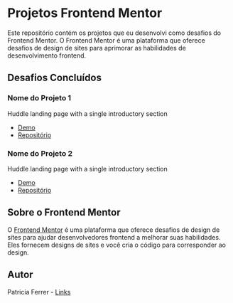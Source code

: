# Projetos Frontend Mentor

Este repositório contém os projetos que eu desenvolvi como desafios do Frontend Mentor. O Frontend Mentor é uma plataforma que oferece desafios de design de sites para aprimorar as habilidades de desenvolvimento frontend.

## Desafios Concluídos

### Nome do Projeto 1
Huddle landing page with a single introductory section

- [Demo](https://patsferrer.github.io/qr-code-component/)
- [Repositório](https://github.com/PatsFerrer/qr-code-component)

### Nome do Projeto 2
Huddle landing page with a single introductory section

- [Demo](https://patsferrer.github.io/Frontend-Mentor/huddle-landing-page-with-single-introductory-section-master/)
- [Repositório](https://github.com/PatsFerrer/Frontend-Mentor/tree/main/huddle-landing-page-with-single-introductory-section-master)

## Sobre o Frontend Mentor

O [Frontend Mentor](https://www.frontendmentor.io) é uma plataforma que oferece desafios de design de sites para ajudar desenvolvedores frontend a melhorar suas habilidades. Eles fornecem designs de sites e você cria o código para corresponder ao design.

## Autor

Patricia Ferrer - [Links](https://patsferrer.github.io/links/)
